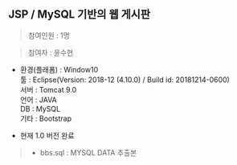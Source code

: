 
## JSP / MySQL 기반의 웹 게시판
>참여인원 : 1명	

>참여자 : 윤수현	

* 환경(플래폼) : Window10  
툴 : Eclipse(Version: 2018-12 (4.10.0) / Build id: 20181214-0600)  
서버 : Tomcat 9.0  
언어 : JAVA  
DB : MySQL  
기타 : Bootstrap

+ 현재 1.0 버전 완료

> - bbs.sql : MYSQL DATA 추출본
